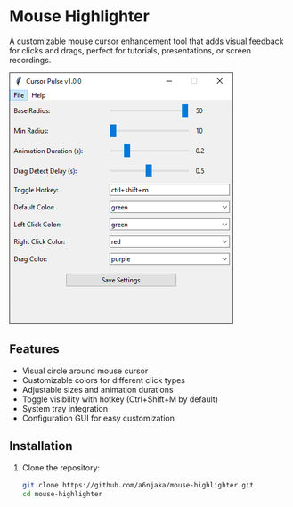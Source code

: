 # Mouse Highlighter

A customizable mouse cursor enhancement tool that adds visual feedback for clicks and drags, perfect for tutorials, presentations, or screen recordings.

![Mouse Highlighter Screenshot](./screenshot.png) <!-- Replace with your actual screenshot file -->

## Features

- Visual circle around mouse cursor
- Customizable colors for different click types
- Adjustable sizes and animation durations
- Toggle visibility with hotkey (Ctrl+Shift+M by default)
- System tray integration
- Configuration GUI for easy customization

## Installation

1. Clone the repository:
   ```bash
   git clone https://github.com/a6njaka/mouse-highlighter.git
   cd mouse-highlighter